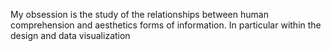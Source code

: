 


My obsession is the study of the relationships between human comprehension and aesthetics forms of information. In particular within the design and data visualization
